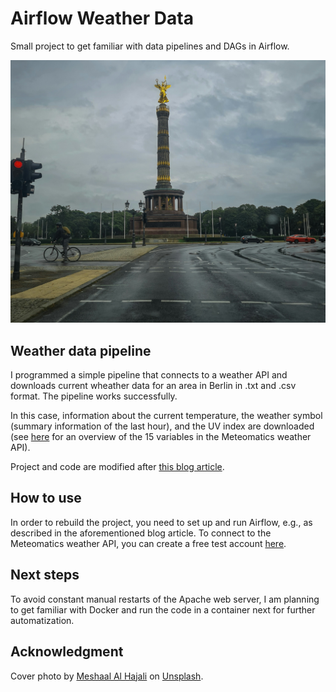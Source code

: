 # Airflow Weather Data
Small project to get familiar with data pipelines and DAGs in Airflow. 

![Cover photo](berlin_weather_photo.jpg)
 
## Weather data pipeline
I programmed a simple pipeline that connects to a weather API and downloads current wheather data for an area in Berlin in .txt and .csv format. The pipeline works successfully.  
  
In this case, information about the current temperature, the weather symbol (summary information of the last hour), and the UV index are downloaded (see [here](https://www.meteomatics.com/en/api/available-parameters/#api-basic) for an overview of the 15 variables in the Meteomatics weather API). 
  
Project and code are modified after [this blog article](https://medium.com/@thallyscostalat/easy-data-pipeline-automation-with-apache-airflow-and-python-83a13e8f67e9).

## How to use
In order to rebuild the project, you need to set up and run Airflow, e.g., as described in the aforementioned blog article. To connect to the Meteomatics weather API, you can create a free test account [here](https://www.meteomatics.com/en/sign-up-weather-api-test-account/).

## Next steps
To avoid constant manual restarts of the Apache web server, I am planning to get familiar with Docker and run the code in a container next for further automatization.

## Acknowledgment
Cover photo by <a href="https://unsplash.com/@meshaal_hajali?utm_content=creditCopyText&utm_medium=referral&utm_source=unsplash">Meshaal Al Hajali</a> on <a href="https://unsplash.com/photos/a-tall-tower-with-a-gold-top-with-berlin-victory-column-in-the-background-Etufuqt627s?utm_content=creditCopyText&utm_medium=referral&utm_source=unsplash">Unsplash</a>.
